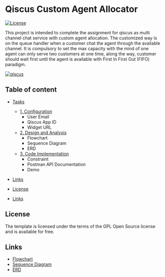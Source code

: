Qiscus Custom Agent Allocator
======================
[![License](https://poser.pugx.org/aimeos/aimeos-typo3/license.svg)](https://packagist.org/packages/aimeos/aimeos-typo3)

This project is intended to complete the assignment for qiscus as multi channel chat service with custom agent allocation. The customized way is on the queue handler when a customer chat the agent through the available channel. It is compulsory to set the max capacity with the mind of one agent can only serve two customers at one time, along the way, customer should wait first until the agent is available with First In First Out (FIFO) paradigm.


<a href="https://www.qiscus.com/" target="_blank"> 
<img src="https://res.cloudinary.com/di02ey9t7/image/upload/v1617152054/qiscus/case-study-logo-qiscus.5433a4b9da2693dd49766a971aac887ece8c6d18_q7ruqo.png" alt="qiscus">
</a>


## Table of content

- [Tasks](#website)
    - [1. Configuration](#konten)
      -  User Email
      -  Qiscus App ID
      -  Widget URL
    - [2. Design and Analysis](#chatbot)
      -  Flowchart
      -  Sequence Diagram
      -  ERD
    - [3. Code Implementation](#chatbot)
      - Constraint
      - Postman API Documentation
      - Demo
- [Links](#website)

- [License](#license)
- [Links](#links)


## License

The template is licensed under the terms of the GPL Open Source
license and is available for free.

## Links

* <a href="https://whimsical.com/qiscus-DkgQ2i1xmDZg4am42N7Tz2" target="_blank"> Flowchart </a>
* <a href="https://whimsical.com/qiscus-sequence-diagram-XjQDwcwKeFCMT3DvRL17pD" target="_blank"> Sequence Diagram </a>
* <a href="https://whimsical.com/qiscus-erd-QkCbKEn2MousXTptMcE4Q9" target="_blank"> ERD </a>


